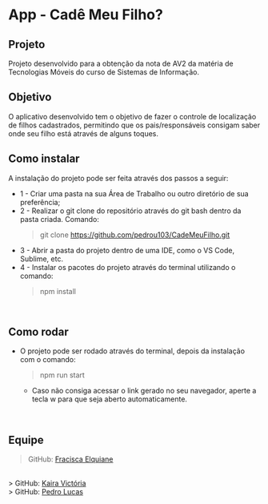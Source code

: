 # App - Cadê Meu Filho?
## Projeto
Projeto desenvolvido para a obtenção da nota de AV2 da matéria de Tecnologias Móveis do curso de Sistemas de Informação.
<br>

## Objetivo
O aplicativo desenvolvido tem o objetivo de fazer o controle de localização de filhos cadastrados, permitindo que os pais/responsáveis consigam saber onde seu filho está através de alguns toques.

## Como instalar
A instalação do projeto pode ser feita através dos passos a seguir:
- 1 - Criar uma pasta na sua Área de Trabalho ou outro diretório de sua preferência;
- 2 - Realizar o git clone do repositório através do git bash dentro da pasta criada. Comando: 
    > git clone https://github.com/pedrou103/CadeMeuFilho.git
- 3 - Abrir a pasta do projeto dentro de uma IDE, como o VS Code, Sublime, etc.
- 4 - Instalar os pacotes do projeto através do terminal utilizando o comando:
    > npm install
<br>

## Como rodar
- O projeto pode ser rodado através do terminal, depois da instalação com o comando:
    > npm run start
    - Caso não consiga acessar o link gerado no seu navegador, aperte a tecla w para que seja aberto automaticamente.
<br>

## Equipe
> GitHub: <a href="https://github.com/elquianel">Fracisca Elquiane</a>
<br>
> GitHub: <a href="https://github.com/kaayra01/">Kaira Victória</a>
<br>
> GitHub: <a href="https://github.com/pedrou103/">Pedro Lucas</a> 
